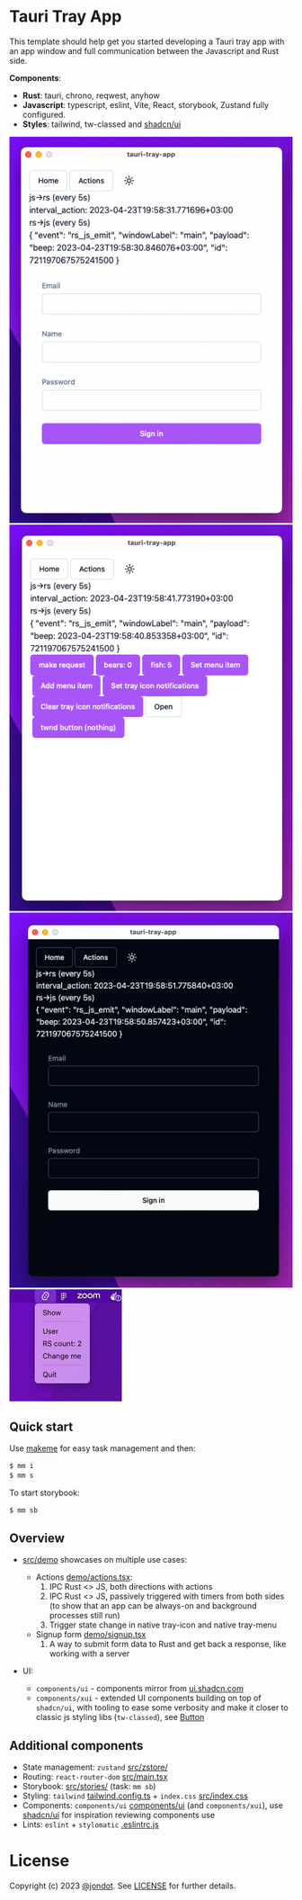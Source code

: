 # Tauri Tray App

This template should help get you started developing a Tauri tray app with an app window and full communication between the Javascript and Rust side.

**Components**:

* **Rust**: tauri, chrono, reqwest, anyhow
* **Javascript**: typescript, eslint, Vite, React, storybook, Zustand fully configured.
* **Styles**: tailwind, tw-classed and [shadcn/ui](https://ui.shadcn.com)

![](media/shot1.png)
![](media/shot2.png)
![](media/shot4.png)
![](media/shot3.png)
## Quick start

Use [makeme](https://github.com/jondot/makeme) for easy task management and then:

```bash
$ mm i
$ mm s
```

To start storybook:

```bash
$ mm sb
```


## Overview

* [src/demo](src/demo/) showcases on multiple use cases:
  * Actions [demo/actions.tsx](src/demo/actions.tsx):
    1. IPC Rust <> JS, both directions with actions
    2. IPC Rust <> JS, passively triggered with timers from both sides (to show that an app can be always-on and background processes still run)
    3. Trigger state change in native tray-icon and native tray-menu
  * Signup form [demo/signup.tsx](src/demo/form.tsx)
    1. A way to submit form data to Rust and get back a response, like working with a server


* UI: 
  * `components/ui` -  components mirror from [ui.shadcn.com](https://ui.shadcn.com)
  * `components/xui` - extended UI components building on top of `shadcn/ui`, with tooling to ease some verbosity and make it closer to classic js styling libs (`tw-classed`), see [Button](src/components/xui/button/index.tsx)


## Additional components

* State management: `zustand` [src/zstore/](src/zstore)
* Routing: `react-router-dom` [src/main.tsx](src/main.tsx)
* Storybook: [src/stories/](src/stories/) (task: `mm sb`)
* Styling: `tailwind` [tailwind.config.ts](tailwind.config.js) + `index.css` [src/index.css](src/index.css)
* Components: `components/ui` [components/ui](src/components/ui) (and `components/xui`), use [shadcn/ui](https://ui.shadcn.com/) for inspiration reviewing components use
* Lints: `eslint` + `stylomatic` [.eslintrc.js](.eslintrc.js)

# License

Copyright (c) 2023 [@jondot](http://twitter.com/jondot). See [LICENSE](LICENSE.txt) for further details.
